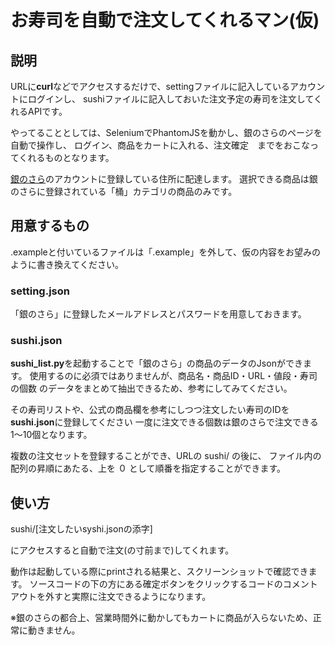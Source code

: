 # お寿司を自動で注文してくれるマン(仮)

## 説明
URLに**curl**などでアクセスするだけで、settingファイルに記入しているアカウントにログインし、
sushiファイルに記入しておいた注文予定の寿司を注文してくれるAPIです。

やってることとしては、SeleniumでPhantomJSを動かし、銀のさらのページを自動で操作し、
ログイン、商品をカートに入れる、注文確定　までをおこなってくれるものとなります。

[銀のさら](https://www.ginsara.jp/)のアカウントに登録している住所に配達します。
選択できる商品は銀のさらに登録されている「桶」カテゴリの商品のみです。

## 用意するもの
.exampleと付いているファイルは「.example」を外して、仮の内容をお望みのように書き換えてください。

### setting.json
「銀のさら」に登録したメールアドレスとパスワードを用意しておきます。

### sushi.json
**sushi_list.py**を起動することで「銀のさら」の商品のデータのJsonができます。
使用するのに必須ではありませんが、商品名・商品ID・URL・値段・寿司の個数
のデータをまとめて抽出できるため、参考にしてみてください。

その寿司リストや、公式の商品欄を参考にしつつ注文したい寿司のIDを**sushi.json**に登録してください
一度に注文できる個数は銀のさらで注文できる1〜10個となります。

複数の注文セットを登録することができ、URLの sushi/ の後に、
ファイル内の配列の昇順にあたる、上を ０ として順番を指定することができます。

## 使い方
sushi/[注文したいsyshi.jsonの添字]

にアクセスすると自動で注文(の寸前まで)してくれます。

動作は起動している際にprintされる結果と、スクリーンショットで確認できます。
ソースコードの下の方にある確定ボタンをクリックするコードのコメントアウトを外すと実際に注文できるようになります。

※銀のさらの都合上、営業時間外に動かしてもカートに商品が入らないため、正常に動きません。